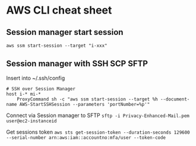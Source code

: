 # AWS CLI cheat sheet

## Session manager start session 
`aws ssm start-session --target "i-xxx"`

## Session manager with SSH SCP SFTP

Insert into ~/.ssh/config

```
# SSH over Session Manager
host i-* mi-*
    ProxyCommand sh -c "aws ssm start-session --target %h --document-name AWS-StartSSHSession --parameters 'portNumber=%p'"
```

Connect via Session manager to SFTP
`sftp -i Privacy-Enhanced-Mail.pem user@ec2-instanceid`


Get sessions token 
`aws sts get-session-token --duration-seconds 129600 --serial-number arn:aws:iam::accountno:mfa/user --token-code`

